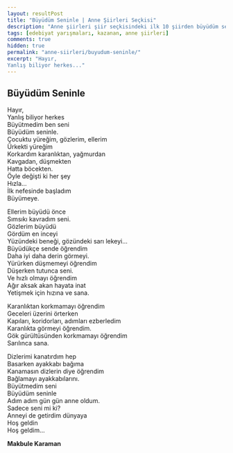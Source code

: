 ```yaml
---
layout: resultPost
title: "Büyüdüm Seninle | Anne Şiirleri Seçkisi"
description: "Anne şiirleri şiir seçkisindeki ilk 10 şiirden büyüdüm seninle..."
tags: [edebiyat yarışmaları, kazanan, anne şiirleri]
comments: true
hidden: true
permalink: "anne-siirleri/buyudum-seninle/"
excerpt: "Hayır,  
Yanlış biliyor herkes..."
---
```


## Büyüdüm Seninle
Hayır,  
Yanlış biliyor herkes  
Büyütmedim ben seni  
Büyüdüm seninle.  
Çocuktu yüreğim, gözlerim, ellerim  
Ürkekti yüreğim  
Korkardım karanlıktan, yağmurdan  
Kavgadan, düşmekten  
Hatta böcekten.  
Öyle değişti ki her şey  
Hızla…  
İlk nefesinde başladım  
Büyümeye.  

Ellerim büyüdü önce  
Sımsıkı kavradım seni.  
Gözlerim büyüdü  
Gördüm en inceyi  
Yüzündeki beneği, gözündeki sarı lekeyi…  
Büyüdükçe sende öğrendim  
Daha iyi daha derin görmeyi.  
Yürürken düşmemeyi öğrendim  
Düşerken tutunca seni.  
Ve hızlı olmayı öğrendim  
Ağır aksak akan hayata inat  
Yetişmek için hızına ve sana.  

Karanlıktan korkmamayı öğrendim  
Geceleri üzerini örterken  
Kapıları, koridorları, adımları ezberledim  
Karanlıkta görmeyi öğrendim.  
Gök gürültüsünden korkmamayı öğrendim  
Sarılınca sana.  

Dizlerimi kanatırdım hep  
Basarken ayakkabı bağıma  
Kanamasın dizlerin diye öğrendim  
Bağlamayı ayakkabılarını.  
Büyütmedim seni  
Büyüdüm seninle  
Adım adım gün gün anne oldum.  
Sadece seni mi ki?  
Anneyi de getirdim dünyaya  
Hoş geldin  
Hoş geldim…  

**Makbule Karaman**
